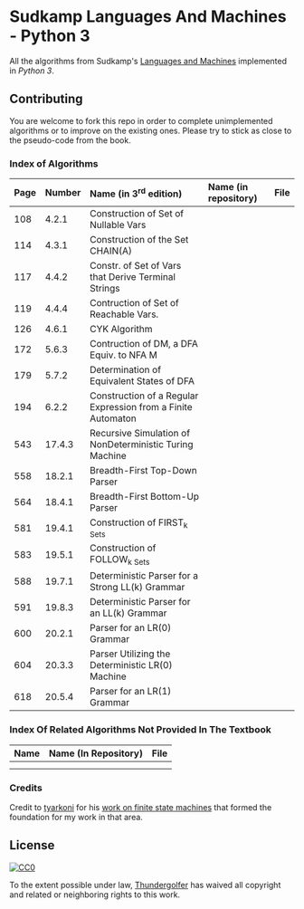 # Sudkamp Languages And Machines - Python 3

All the algorithms from Sudkamp's [Languages and Machines](http://www.amazon.com/Languages-Machines-Introduction-Computer-Science/dp/0321322215) implemented in *Python 3*.

## Contributing

You are welcome to fork this repo in order to complete unimplemented algorithms or to improve on the existing ones. Please try to stick as close to the pseudo-code from the book.

### Index of Algorithms

| **Page** | **Number** | **Name (in 3<sup>rd</sup> edition)** | **Name (in repository)** | **File**   |
|:----------|:-----------|:-------------------------------------|:-------------------------|:-----------|
| 108       | 4.2.1      | Construction of Set of Nullable Vars |                          |            |
| 114	      | 4.3.1      | Construction of the Set CHAIN(A)     | 
| 117       | 4.4.2      | Constr. of Set of Vars that Derive Terminal Strings | | |
| 119       | 4.4.4      | Contruction of Set of Reachable Vars. | | |
| 126       | 4.6.1      | CYK Algorithm | | |
| 172       | 5.6.3      | Contruction of DM, a DFA Equiv. to NFA M | | |
| 179       | 5.7.2      | Determination of Equivalent States of DFA | | |
| 194       | 6.2.2      | Construction of a Regular Expression from a Finite Automaton | | |
| 543       | 17.4.3     | Recursive Simulation of NonDeterministic Turing Machine | | |
| 558       | 18.2.1     | Breadth-First Top-Down Parser | | |
| 564       | 18.4.1     | Breadth-First Bottom-Up Parser |  | |
| 581       | 19.4.1     | Construction of FIRST<sub>k</sup> Sets | | |
| 583       | 19.5.1     | Construction of FOLLOW<sub>k</sup> Sets | | |
| 588       | 19.7.1     | Deterministic Parser for a Strong LL(k) Grammar | | |
| 591       | 19.8.3     | Deterministic Parser for an LL(k) Grammar | | |
| 600       | 20.2.1     | Parser for an LR(0) Grammar | | |
| 604       | 20.3.3     | Parser Utilizing the Deterministic LR(0) Machine | | |
| 618       | 20.5.4     | Parser for an LR(1) Grammar |  | |


### Index Of Related Algorithms Not Provided In The Textbook

| **Name**                      | **Name (In Repository)**        | **File**         |
|:-------------------------------|:---------------------------------|:---------------|
|                                |                                  |                |
|                                |                                  |                |

### Credits

Credit to [tyarkoni](https://github.com/tyarkoni) for his [work on finite state machines](https://github.com/tyarkoni/transitions) that formed the foundation for my work in that area.

## License

[![CC0](http://i.creativecommons.org/p/zero/1.0/88x31.png)](http://creativecommons.org/publicdomain/zero/1.0/)

To the extent possible under law, [Thundergolfer](http://www.jonathonbelotti.com) has waived all copyright and related or neighboring rights to this work.
